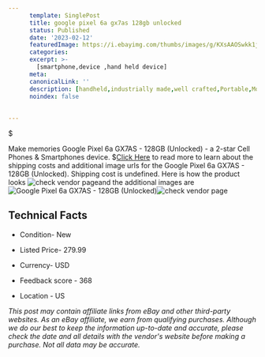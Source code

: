 ```yaml
---
      template: SinglePost
      title: google pixel 6a gx7as 128gb unlocked 
      status: Published
      date: '2023-02-12'
      featuredImage: https://i.ebayimg.com/thumbs/images/g/KXsAAOSwkk1jhpNm/s-l225.jpg
      categories: 
      excerpt: >-
        [smartphone,device ,hand held device]
      meta:
      canonicalLink: ''
      description: [handheld,industrially made,well crafted,Portable,Mobile,Compact,Convenient,Lightweight,Maneuverable,Man-portable,Miniature,Carriable,Hand-held,Light,Holdable,Transportable,Mobile device,Pocket-sized,On-the-go,Wireless,Cordless,Compact size,Convenient size, smartphone,device ,hand held device]
      noindex: false
      
        
---
```

$

Make memories Google Pixel 6a GX7AS - 128GB (Unlocked) - a 2-star Cell Phones & Smartphones device.
$[Click Here](https://www.ebay.com/itm/285137999552?hash=item42638c96c0%3Ag%3AKXsAAOSwkk1jhpNm&mkevt=1&mkcid=1&mkrid=711-53200-19255-0&campid=%253CePNCampaignId%253E&customid=%253CreferenceId%253E&toolid=10049) to read more to learn about the shipping costs and additional image urls for the Google Pixel 6a GX7AS - 128GB (Unlocked). Shipping cost is undefined. Here is how the product looks ![check vendor page](https://i.ebayimg.com/thumbs/images/g/KXsAAOSwkk1jhpNm/s-l225.jpg)and the additional images are![Google Pixel 6a GX7AS - 128GB (Unlocked)](https://i.ebayimg.com/images/g/KXsAAOSwkk1jhpNm/s-l1600.jpg)![check vendor page](https://origin-galleryplus.ebayimg.com/ws/web/285137999552_2_0_1/225x225.jpg,https://origin-galleryplus.ebayimg.com/ws/web/285137999552_3_0_1/225x225.jpg)



 ## Technical Facts 



     
      

 - Condition- New 


      

 - Listed Price- 279.99 


      

 - Currency- USD 


      

 - Feedback score - 368 


      

 - Location - US 


      
      

 *_This post may contain affiliate links from eBay and other third-party websites. As an eBay affiliate, we earn from qualifying purchases. Although we do our best to keep the information up-to-date and accurate, please check the date and all details with the vendor's website before making a purchase. Not all data may be accurate._*







